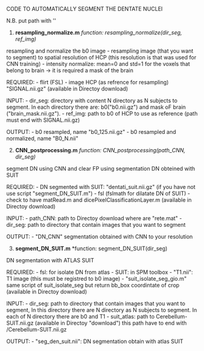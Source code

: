 CODE TO AUTOMATICALLY SEGMENT THE DENTATE NUCLEI

N.B. put path with ''

1) **resampling_normalize.m** *function: resampling_normalize(dir_seg, ref_img)*

resampling and normalize the b0 image
	- resampling image (that you want to segment) to spatial resolution of HCP (this resolution is that was used for CNN training)
	- intensity normalize: mean=0 and std=1 for the voxels that belong to brain -> it is required a mask of the brain

REQUIRED:
	- flirt (FSL)
    - image HCP (as refrence for resampling) "SIGNAL.nii.gz" (available in Directoy download)

INPUT: 
	- dir_seg: directory with content N directory as N subjects to segment. In each directory there are: b0("b0.nii.gz") and mask oF 		  brain ("brain_mask.nii.gz").
    - ref_img: path to b0 of HCP to use as reference (path must end with SIGNAL.nii.gz)

OUTPUT: 
	- b0 resampled, name "b0_125.nii.gz"
    - b0 resampled and normalized, name "B0_N.nii"

2) **CNN_postprocessing.m** *function: CNN_postprocessing(path_CNN, dir_seg)*

segment DN using CNN and clear FP using segmentation DN obteined with SUIT

REQUIRED:
	- DN segmented with SUIT: "dentati_suit.nii.gz" (if you have not use script "segment_DN_SUIT.m")
    - fsl (fslmath for dilatate DN of SUIT)
    - check to have matRead.m and dicePixelClassificationLayer.m (available in Directoy download)

INPUT:
    - path_CNN: path to Directoy download where are "rete.mat" 
    - dir_seg: path to directory that contain images that you want to segment

OUTPUT:
    - "DN_CNN" segmentation obtained with CNN to your resolution


3) **segment_DN_SUIT.m** *function: segment_DN_SUIT(dir_seg)

DN segmentation with ATLAS SUIT

REQUIRED:
	- fsl: for isolate DN from atlas 
    - SUIT: in SPM toolbox
    - "T1.nii": T1 image (this must be registred to b0 image)
    - "suit_isolate_seg_gio.m" same script of suit_isolate_seg but return bb_box coordintate of crop (available in Directoy download)

INPUT:
    - dir_seg: path to directory that contain images that you want to segment, In this directory there are N directory as N subjects to 	  segment. In each of N directory there are b0 and T1
	- suit_atlas: path to Cerebellum-SUIT.nii.gz (available in Directoy "download") this path have to end with /Cerebellum-SUIT.nii.gz 
       
OUTPUT:
    - "seg_den_suit.nii": DN segmentation obtain with atlas SUIT

